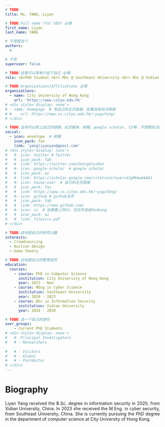 ```yaml
---
# TODO:
title: Ms. YANG, Liyan 

# TODO:Full name (for SEO) 必填
first_name: Liyan  
last_name: YANG

# 不用管这个
authors:
  # 

# 不变
superuser: false

# TODO:这里可以简单介绍下自己 必填
role: <b>PhD Student <br> MSc @ Southeast University <br> BSc @ Xidian University</b>

# TODO:Organizations/Affiliations 必填
organizations:
  - name: City University of Hong Kong 
    url: 'https://www.cityu.edu.hk'
# <div style='display: none'>  
# - name: Homepage  # 写自己的主页链接，如果没有则注释掉 
# #    url: https://www.cs.cityu.edu.hk/~yugufang/
# </div>

# TODO:这块可以附上自己的链接，社交媒体，邮箱，google scholar, CV等，不想要的注释掉即可
social:
  - icon: envelope  # 邮箱
    icon_pack: fas
    link: 'yangliyanyan@gmail.com'
# <div style='display: none'>
#   #- icon: twitter # Twitter
#   #  icon_pack: fab  
#   #  link: https://twitter.com/GeorgeCushen
#   #- icon: google-scholar  # google scholar
#   #  icon_pack: ai
#   #  link: https://scholar.google.com/citations?user=dJgRKmwAAAAJ
#   #- icon: house-user  # 自己的主页链接
#   #  icon_pack: fas
#   #  link: https://www.cs.cityu.edu.hk/~yugufang/
#   #- icon: github # github主页
#   #  icon_pack: fab   
#   #  link: https://www.github.com/
#   #- icon: cv  # 如果要上传CV，将文件发给Senkang
#   #  icon_pack: ai
#   #  link: files/cv.pdf
# </div>

# TODO:这块是自己的研究兴趣
interests:
  - Crowdsourcing
  - Auction design
  - Game theory

# TODO:这块是自己的教育经历
education:
  courses:
    - course: PhD in Computer Science
      institution: City University of Hong Kong
      year: 2023 - Now
    - course: MEng in Cyber Science
      institution: Southeast University
      year: 2020 - 2023
    - course: BSc in Information Security
      institution: Xidian University
      year: 2016 - 2020

# TODO:选一个自己的身份
user_groups:
    - Current PhD Students
# <div style='display: none'>
#   #- Principal Investigators
#   # - Researchers
    
#   # - Visitors
#   # - Alumni
#   # - Postdoctor
# </div>
---
```

<!-- TODO:写自己的Biography -->
# Biography
<p style="text-align:justify"> Liyan Yang received the B.Sc. degree in information security in 2020, from Xidian University, China. In 2023 she received the M.Eng. in cyber security, from Southeast University, China. She is currently pursuing the PhD degree in the department of computer science at City University of Hong Kong.

